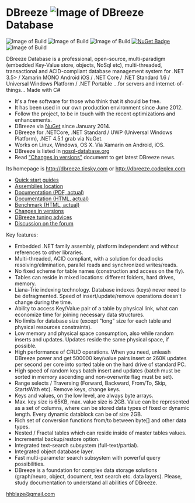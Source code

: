 DBreeze ![Image of DBreeze](https://github.com/hhblaze/DBreeze/blob/master/Documentation/Dbreeze.Logo.png) Database
=====================
![Image of Build](https://img.shields.io/badge/DBreeze%20build-1.085%20production-9933FF.svg) 
![Image of Build](https://img.shields.io/badge/License-BSD%203,%20FOSS-FC0574.svg) 
![Image of Build](https://img.shields.io/badge/Roadmap-completed-33CC33.svg)
[![NuGet Badge](https://buildstats.info/nuget/DBreeze)](https://www.nuget.org/packages/DBreeze/)
![Image of Build](https://img.shields.io/badge/Powered%20by-tiesky.com-1883F5.svg)

DBreeze Database is a professional, open-source, multi-paradigm (embedded Key-Value store, objects, NoSql etc), 
multi-threaded, transactional and ACID-compliant database management system for
.NET 3.5> / Xamarin MONO Android iOS / .NET Core / .NET Standard 1.6  / Universal Windows Platform / .NET Portable 
...for servers and internet-of-things...
Made with C# 

- It's a free software for those who think that it should be free.
- It has been used in our own production environment since June 2012.
- Follow the project, to be in touch with the recent optimizations and enhancements.
- DBreeze via <a href = 'https://www.nuget.org/packages/DBreeze/'  target='_blank'>NuGet</a> since January 2014. 
- DBreeze for .NETCore, .NET Standard / UWP (Universal Windows Platform), .NET 4.5.1 grab via NuGet.
- Works on Linux, Windows, OS X. Via Xamarin on Android, iOS.
- DBreeze is listed in <a href = 'http://nosql-database.org'  target='_blank'>nosql-database.org</a>
- Read <a href = 'https://docs.google.com/document/pub?id=1r1l940w4Z5p_6ntEkMTkjCWwbOQtJNr40Pq8wqI6g4o'  target='_blank'>"Changes in versions"</a> document to get latest DBreeze news.


Its homepage is http://dbreeze.tiesky.com or http://dbreeze.codeplex.com

- <a href = 'https://github.com/hhblaze/DBreeze/wiki/Quick-start-guides'  target='_blank'>Quick start guides</a> 
- <a href = 'https://github.com/hhblaze/DBreeze/releases'  target='_blank'>Assemblies location</a> 
- <a href='https://github.com/hhblaze/DBreeze/raw/master/Documentation/_DBreeze.Documentation.actual.pdf' target="_blank">Documentation (PDF, actual)</a>
- <a href='https://docs.google.com/document/pub?id=1IFkXoX3Tc2zHNAQN9EmGSXZGbQabMrWmpmVxFsLxLsw' target="_blank">Documentation (HTML, actual)</a>
- <a href='https://docs.google.com/document/pub?id=1VoBpzOENb24vF3ZQ10sxa0j-PAprKBGJ6uiGpEisxdM' target="_blank">Benchmark (HTML, actual)</a>
- <a href='https://docs.google.com/document/pub?id=1r1l940w4Z5p_6ntEkMTkjCWwbOQtJNr40Pq8wqI6g4o' target="_blank">Changes in versions </a>
- <a href='https://docs.google.com/document/pub?id=188hY76go8bB2tSyQYoN0NMIJbMEuCOxYXNKZs_sEcpo' target="_blank">DBreeze tuning advices</a>
- <a href='https://github.com/hhblaze/DBreeze/issues?utf8=%E2%9C%93&q=label%3Aquestion%20' target="_blank">Discussion on the forum </a>

Key features:

- Embedded .NET family assembly, platform independent and without references to other libraries. 
- Multi-threaded, ACID compliant, with a solution for deadlocks resolving/elimination, parallel reads and synchronized writes/reads. 
- No fixed scheme for table names (construction and access on the fly).
- Tables can reside in mixed locations: different folders, hard drives, memory.
- Liana-Trie indexing technology. Database indexes (keys) never need to be defragmented. Speed of insert/update/remove operations doesn't change during the time.
- Ability to access Key/Value pair of a table by physical link, what can economize time for joining necessary data structures.
- No limits for database size (except "long" size for each table and physical resources constraints).
- Low memory and physical space consumption, also while random inserts and updates. Updates reside the same physical space, if possible.
- High performance of CRUD operations. When you need, unleash DBreeze power and get 500000 key/value pairs insert or 260K updates per second per core into sorted table on the hard drive of standard PC.
- High speed of random keys batch insert and updates (batch must be sorted in memory ascending and non-overwrite flag must be set).
- Range selects / Traversing (Forward, Backward, From/To, Skip, StartsWith etc). Remove keys, change keys.
- Keys and values, on the low level, are always byte arrays. 
- Max. key size is 65KB, max. value size is 2GB. Value can be represented as a set of columns, where can be stored data types of fixed or dynamic length. Every dynamic datablock can be of size 2GB. 
- Rich set of conversion functions from/to between byte[] and other data types.
- Nested / Fractal tables which can reside inside of master tables values.
- Incremental backup/restore option.
- Integrated text-search subsystem (full-text/partial).
- Integrated object database layer.
- Fast multi-parameter search subsystem with powerful query possibilities.
- DBreeze is a foundation for complex data storage solutions (graph/neuro, object, document, text search etc. data layers). Please, study documentation to understand all abilities of DBreeze.

hhblaze@gmail.com
